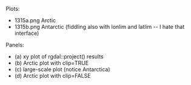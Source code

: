 Plots:

* 1315a.png Arctic
* 1315b.png Antarctic (fiddling also with lonlim and latlim -- I hate that
  interface)


Panels:

* (a) xy plot of rgdal::project() results
* (b) Arctic plot with clip=TRUE
* (c) large-scale plot (notice Antarctica)
* (d) Arctic plot with clip=FALSE


